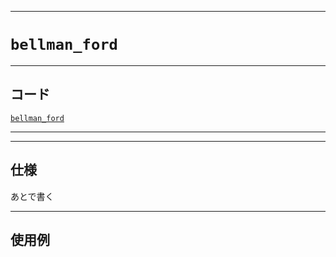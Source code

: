 _____

# `bellman_ford`

_____

## コード

[`bellman_ford`](https://github.com/titanium-22/Library_py/blob/main/Graph/bellman_ford.py)

_____


_____

## 仕様

あとで書く

_____

## 使用例

```python
```

